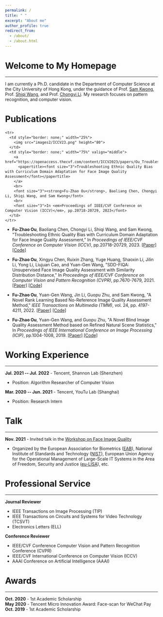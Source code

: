 ```yaml
---
permalink: /
title: " "
excerpt: "About me"
author_profile: true
redirect_from: 
  - /about/
  - /about.html
---
```



Welcome to My Homepage
======
------
I am currently a Ph.D. candidate in the Department of Computer Science at the City University of Hong Kong, under the guidance of Prof. [Sam Kwong](https://www.cityu.edu.hk/stfprofile/cssamk.htm), Prof. [Shiqi Wang](https://www.cs.cityu.edu.hk/~shiqwang/), and Prof. [Chongyi Li](https://li-chongyi.github.io/). My research focuses on pattern recognition, and computer vision.

Publications
======


<table style="border: none;">
  <tbody>


    <tr>
      <td style="border: none;" width="25%">
        <img src="images2/ICCV23.png" height="80">
      </td>
      <td style="border: none;" width="75%" valign="middle">
        <a href="https://openaccess.thecvf.com/content/ICCV2023/papers/Ou_Troubleshooting_Ethnic_Quality_Bias_with_Curriculum_Domain_Adaptation_for_Face_ICCV_2023_paper.pdf">
          <papertitle><font size="3">Troubleshooting Ethnic Quality Bias with Curriculum Domain Adaptation for Face Image Quality Assessment</font></papertitle>
        </a>
        <br>
        <font size="3"><strong>Fu-Zhao Ou</strong>, Baoliang Chen, Chongyi Li, Shiqi Wang, and Sam Kwong</font>
        <br>
        <font size="3">In <em>Proceedings of IEEE/CVF Conference on Computer Vision (ICCV)</em>, pp.20718-20729, 2023</font>
      </td>
    </tr>



- **Fu-Zhao Ou**, Baoliang Chen, Chongyi Li, Shiqi Wang, and Sam Kwong, "Troubleshooting Ethnic Quality Bias with Curriculum Domain Adaptation for Face Image Quality Assessment," In *Proceedings of IEEE/CVF Conference on Computer Vision (ICCV)*, pp.20718-20729, 2023. [[Paper]](https://openaccess.thecvf.com/content/ICCV2023/papers/Ou_Troubleshooting_Ethnic_Quality_Bias_with_Curriculum_Domain_Adaptation_for_Face_ICCV_2023_paper.pdf) 
  [[Code]](https://github.com/oufuzhao/EQBM)

- **Fu-Zhao Ou**, Xingyu Chen, Ruixin Zhang, Yuge Huang, Shaoxin Li, Jilin Li, Yong Li, Liujuan Cao, and Yuan-Gen Wang, "SDD-FIQA: Unsupervised Face Image Quality Assessment with Similarity Distribution Distance," In *Proceedings of IEEE/CVF Conference on Computer Vision and Pattern Recognition (CVPR)*, pp.7670-7679, 2021. [[Paper]](https://openaccess.thecvf.com/content/CVPR2021/papers/Ou_SDD-FIQA_Unsupervised_Face_Image_Quality_Assessment_With_Similarity_Distribution_Distance_CVPR_2021_paper.pdf) 
  [[Code]](https://github.com/Tencent/TFace/tree/quality)  

- **Fu-Zhao Ou**, Yuan-Gen Wang, Jin Li, Guopu Zhu, and Sam Kwong, "A Novel Rank Learning Based No-Reference Image Quality Assessment Method," *IEEE Transactions on Multimedia (TMM)*, vol. 24, pp. 4197-4211, 2022. [[Paper]](https://ieeexplore.ieee.org/abstract/document/9548827) 
  [[Code]](https://github.com/GZHU-Image-Lab/CLRIQA)

- **Fu-Zhao Ou**, Yuan-Gen Wang, and Guopu Zhu, "A Novel Blind Image Quality Assessment Method based on Refined Natural Scene Statistics," In *Proceedings of IEEE International Conference on Image Processing (ICIP)*, pp.1004-1008, 2019. [[Paper]](https://ieeexplore.ieee.org/abstract/document/8803047) 
  [[Code]](https://github.com/GZHU-Image-Lab/NBIQA) 

Working Experience
======
------
**Jul. 2021 -- Jul. 2022** -
Tencent, Shannon Lab (Shenzhen)  <br>
- Position: Algorithm Researcher of Computer Vision

**Mar. 2020 -- Jun. 2021** -
Tencent, YouTu Lab (Shanghai)  <br>
- Position: Research Intern

Talk
======
------
**Nov. 2021** -
Invited talk in the [Workshop on Face Image Quality](https://eab.org/events/program/261)  <br>
- Organized by the European Association for Biometrics ([EAB](https://eab.org/)), National Institute of Standards and Technology ([NIST](https://www.nist.gov/)), European Union Agency for the Operational Management of Large-Scale IT Systems in the Area of Freedom, Security and Justice ([eu-LISA](https://www.eulisa.europa.eu/)), etc.

Professional Service
======
------
**Journal Reviewer**  <br>
- IEEE Transactions on Image Processing (TIP) <br>
- IEEE Transactions on Circuits and Systems for Video Technology (TCSVT) <br>
- Electronics Letters (ELL)

**Conference Reviewer**  <br>
- IEEE/CVF Conference Computer Vision and Pattern Recognition Conference (CVPR) <br>
- IEEE/CVF International Conference on Computer Vision (ICCV) <br>
- AAAI Conference on Artificial Intelligence (AAAI)


Awards
======
------
**Oct. 2020** -
1st Academic Scholarship <br>
**May 2020** -
Tencent Micro Innovation Award: Face-scan for WeChat Pay <br>
**Oct. 2019** -
1st Academic Scholarship

